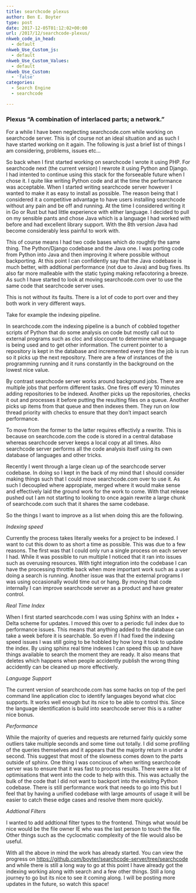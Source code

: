 ```yaml
---
title: searchcode plexus
author: Ben E. Boyter
type: post
date: 2017-12-05T01:12:02+00:00
url: /2017/12/searchcode-plexus/
nkweb_code_in_head:
  - default
nkweb_Use_Custom_js:
  - default
nkweb_Use_Custom_Values:
  - default
nkweb_Use_Custom:
  - 'false'
categories:
  - Search Engine
  - searchcode

---
```

### Plexus &#8220;A combination of interlaced parts; a network.&#8221;

For a while I have been neglecting searchcode.com while working on searchcode server. This is of course not an ideal situation and as such I have started working on it again. The following is just a brief list of things I am considering, problems, issues etc&#8230;

So back when I first started working on searchcode I wrote it using PHP. For searchcode next (the current version) I rewrote it using Python and Django. I had intented to continue using this stack for the forseeable future when I chose it. I quite like writing Python code and at the time the performance was acceptable. When I started writing searchcode server however I wanted to make it as easy to install as possible. The reason being that I considered it a competitive advantage to have users installing searchcode without any pain and be off and running. At the time I considered writing it in Go or Rust but had little experience with either language. I decided to pull on my sensible pants and chose Java which is a language I had worked with before and had excellent library support. With the 8th version Java had become considerably less painful to work with.

This of course means I had two code bases which do roughtly the same thing. The Python/Django codebase and the Java one. I was porting code from Python into Java and then improving it where possible without backporting. At this point I can confidently say that the Java codebase is much better, with addtional performance (not due to Java) and bug fixes. Its also far more malleable with the static typing making refacotoring a breeze. As such I have started to look at moving searchcode.com over to use the same code that searchcode server uses.

This is not without its faults. There is a lot of code to port over and they both work in very different ways.

Take for example the indexing pipeline.

In searchcode.com the indexing pipeline is a bunch of cobbled together scripts of Python that do some analysis on code but mostly call out to external programs such as cloc and sloccount to determine what language is being used and to get other information. The current pointer to a repository is kept in the database and incremented every time the job is run so it picks up the next repository. There are a few of instances of the programming running and it runs constantly in the background on the lowest nice value.

By contrast searchcode server works around background jobs. There are multiple jobs that perform different tasks. One fires off every 10 minutes adding repositories to be indexed. Another picks up the repositories, checks it out and processes it before putting the resulting files on a queue. Another picks up items from that queue and then indexes them. They run on low thread priority with checks to ensure that they don&#8217;t impact search performance.

To move from the former to the latter requires effectivly a rewrite. This is because on searchcode.com the code is stored in a central database whereas searchcode server keeps a local copy at all times. Also searchcode server performs all the code analysis itself using its own database of languages and other tricks.

Recently I went through a large clean up of the searchcode server codebase. In doing so I kept in the back of my mind that I should consider making things such that I could move searchcode.com over to use it. As such I decoupled where appropiate, merged where it would make sense and effectively laid the ground work for the work to come. With that release pushed out I am not starting to looking to once again rewrite a large chunk of searchcode.com such that it shares the same codebase.

So the things I want to improve as a list when doing this are the following.

_Indexing speed_
  
Currently the process takes literally weeks for a project to be indexed. I want to cut this down to as short a time as possible. This was due to a few reasons. The first was that I could only run a single process on each server I had. While it was possible to run multiple I noticed that it ran into issues such as overusing resources. With tight integration into the codebase I can have the processing throttle back when more important work such as a user doing a search is running. Another issue was that the external programs I was using occasionally would time out or hang. By moving that code internally I can improve searchcode server as a product and have greater control.

_Real Time Index_
  
When I first started searchcode.com I was using Sphinx with an Index + Delta scheme for updates. I moved this over to a periodic full index due to performance issues. This means that anything added to the database can take a week before it is searchable. So even if I had fixed the indexing speed issues I was still going to be hobbled by how long it took to update the index. By using sphinx real time indexes I can speed this up and have things available to search the moment they are ready. It also means that deletes which happens when people accidently publish the wrong thing accidently can be cleaned up more effectively.

_Language Support_
  
The current version of searchcode.com has some hacks on top of the perl command line application cloc to identify languages beyond what cloc supports. It works well enough but its nice to be able to control this. Since the language identification is build into searchcode server this is a rather nice bonus.

_Performance_
  
While the majority of queries and requests are returned fairly quickly some outliers take multiple seconds and some time out totally. I did some profiling of the queries themselves and it appears that the majority return in under a second. This suggest that most of the slowness comes down to the parts outside of sphinx. One thing I was concious of when writing searchcode server was to ensure that it was fast to process results. There were a lot of optimisations that went into the code to help with this. This was actually the bulk of the code that I did not want to backport into the exisitng Python codebase. There is still performance work that needs to go into this but I feel that by having a unified codebase with large amounts of usage it will be easier to catch these edge cases and resolve them more quickly.

_Addtional Filters_
  
I wanted to add addtional filter types to the frontend. Things what would be nice would be the file owner IE who was the last person to touch the file. Other things such as the cyclocmatic complexity of the file would also be useful.

With all the above in mind the work has already started. You can view the progress on <https://github.com/boyter/searchcode-server/tree/searchcode> and while there is still a long way to go at this point I have already got the indexing working along with search and a few other things. Still a long journey to go but its nice to see it coming along. I will be posting more updates in the future, so watch this space!